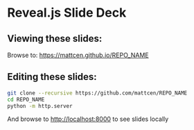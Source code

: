 # Reveal.js Slide Deck

## Viewing these slides:

Browse to: <https://mattcen.github.io/REPO_NAME>

## Editing these slides:

```bash
git clone --recursive https://github.com/mattcen/REPO_NAME
cd REPO_NAME
python -m http.server
```

And browse to <http://localhost:8000> to see slides locally
